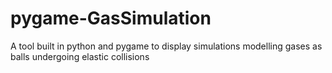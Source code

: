 # pygame-GasSimulation
A tool built in python and pygame to display simulations modelling gases as balls undergoing elastic collisions
